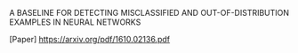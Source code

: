 A BASELINE FOR DETECTING MISCLASSIFIED AND OUT-OF-DISTRIBUTION EXAMPLES IN NEURAL NETWORKS    


  
[Paper] https://arxiv.org/pdf/1610.02136.pdf
